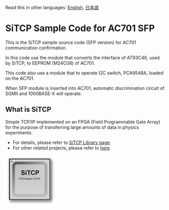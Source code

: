 Read this in other languages: [English](README.md), [日本語](README.ja.md)

# SiTCP Sample Code for AC701 SFP

This is the SiTCP sample source code (SFP version) for AC701 communication confirmation.

In this code use the module that converts the interface of AT93C46, used by SiTCP, to EEPROM (M24C08) of AC701.

This code also use a module that to operate I2C switch, PCA9548A, loaded on the AC701.

When SFP module is inserted into AC701, automatic discrimination circuit of SGMII and 1000BASE-X will operate.


## What is SiTCP

Simple TCP/IP implemented on an FPGA (Field Programmable Gate Array) for the purpose of transferring large amounts of data in physics experiments.

* For details, please refer to [SiTCP Library page](https://www.bbtech.co.jp/en/products/sitcp-library/).
* For other related projects, please refer to [here](https://github.com/BeeBeansTechnologies).

![SiTCP](sitcp.png)
